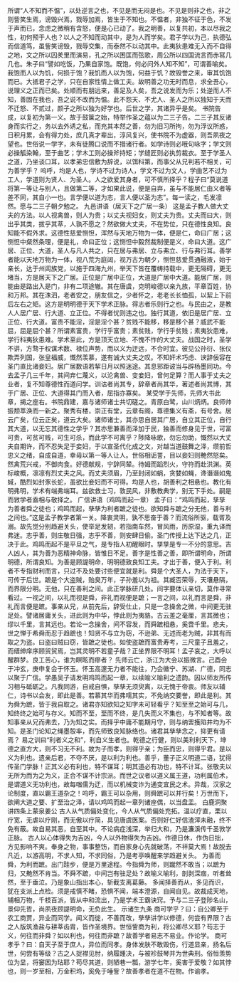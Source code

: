 <!-- { "loadSidebar": true } -->
所谓“人不知而不愠”，以处逆言之也，不见是而无闷是也。不见是则非之也，非之则訾笑生焉，谤毁兴焉，戮辱加焉，皆生于不知也。不愠者，非独不征于色，不发于声而已，念虑之微稍有含怒，便是心已动了。我之明善，以复共初，本以尽我之性，初何预于人也？以人之不知而动其中，是为人而学矣。君子学以为己，执德弘而信道笃，虽訾笑谤毁，戮辱交集，而泰然不以动其中。此夷狄患难无入而不自得之地，文之所以囚羑里而演易，孔之所以困匡而弦歌，周公所以四国流言而赤冩几几也。朱子曰“譬如吃饭，乃果自家饱。既饱，何必问外人知不知”，可谓善喻矣。我饱而人以为饥，何损于饱？我饥而人以为饱，何益于饥？故毁誉之来，审其饥饱而已。大抵君子之学，只在自家性情上做工夫。故明善之功无时而息，求全吾心，说理义之正而已矣。处顺而有朋远来，善足及人矣，吾之说发而为乐；处逆而人不知，善固在我也，吾之说不改而为愠。此不怨天、不尤人、圣人之所以独知于天而不迁怒、不贰过，颜子之所以独为好学也。后世之学，其诸异乎是矣。
书院告成，以复初为第一义。故于鼓箧之始，特举作圣之蕴以为二三子告。二三子其反诸身而实行之，务以去外诱之私，而充其本然之善，勿为旧习所拘，勿为浮议所惑，日积月累，会有得力处，庶几真才辈出，淳风复兴，使书院不为虚器，则吾夙夜之望也。世俗说一学字，未有徒腾口说而不措诸行者。如学诗则必哦句咏字；学文则必操觚染翰，至于曲艺；学木工则必操斧持矩；学缝匠则必执剪裁衣。至于学圣人之道，乃坐谈口耳，以孝弟忠信敷为辞说，以饵科第，而事父从兄判若不相关，可为善学乎？
呜呼，均是人也，学诗不过为诗人，学文不过为文人，学曲艺不过为工人，学道则为贤人、为圣人。人之欲爱其身者，可不慎所择乎？程子曰“莫说道将第一等让与别人，且做第二等，才如果此说，便是自弃，虽与不能居仁由义者等差不同，其自小一也。言学便以道为志，言人便以圣为志”。每一读之，毛发凛然。愿与二三子朝夕勉之。
九邑讲语（居天下之广居一条）
这是孟子教人做大丈夫的方法。以人视禽兽，则人为贵；以丈夫视妇女，则丈夫为贵。丈夫而曰大，则出乎其类，拔乎其萃，人孰不愿之？然欲做大丈夫，不在势位，只在德性良知。良知能不假外求。这德性慈爱恻怛，浑然与天地万物为一体，便是仁，命曰广居；这恻怛中粲然条理，便是礼，命曰正位；这恻怛中毅然裁制便是义，命曰大道。这广居、正位、大道，圣人与凡人共之，只在居与弗居、立与弗立、行与弗行耳。善学者能以天地万物为一体，视八荒为庭闼，视万古为朝夕，恻怛慈爱贯通融液，始于亲长，达于州闾族党，以施于四海九州，举天下皆在覆帱持载中，更无隔碍，更无堵当，方是居天下之广居。正位是广居中正位，大道是广居中大道。能居广居，则能由是路出入是门，非有二项途辙。其在唐虞，克明峻德以亲九族，平章百姓，协和万邦。其在洙泗，老者安之，朋友信之，少者怀之，老老长长恤孤，以絜上下前后左右之矩。这方是明明德于天下学术正脉。得志者乐则行之也。与民由之，是教人人居广居、行大道、立正位。不得者忧则违之也。独行其道，依旧是居广居、立正位、行大道。富贵不能淫，淫是淫个甚？贫贱不能移，移是移个甚？威武不能屈，屈是屈个甚？所谓素富贵，学行乎富贵；素贫贱，学行乎贫贱；素夷狄患难，学行科夷狄患难。学术至此，方是顶天立地、不愧不怍的大丈夫。战国之时，圣学不讲，方骛于权谋术数、禄位声势，而以义为迂远，不合时宜。彼见公孙衍、张仪欺弄列国，张皇福威，慨然羡慕，遂有诚大丈夫之叹。不知奸术巧虑、谀辞佞容在圣门直比诸妾妇。居广居数语若挈日月以照迷途。其息邪距诐当与辟杨墨同功。今去孟子几三千年，其间弃仁蔑义，以沦禽兽、变妾妇，曾何足算？而人事于丈夫之业者，复不知尊德性而道问学。训诂者尚其专，辞章者尚其华，著述者尚其博，其于广居、正位、大道得其门而入者，屈指亦寡矣。
某受学于先师，先师大书此章，揭之座右。书院鼎建，嘉与诸师诸士共切磋之。青原白鹭，山川炳炳。良师帅振颓萃涣而一新之。聚秀有楼，崇正有堂，云章有阁，尊德集义有斋，有号舍。居云广矣，位云正矣，道云大矣。诸师诸士，其亦思自居其广居，自立其正位，自行其大道，以无忘其德性之学乎？其亦思兼善而泽加于民，独善而修身见于世，可富可贵，可贫可贱，可生可杀，而此学不可离乎？陟降咏歌，勿忘勿助，慨然以大丈夫自期许，而不忍失足于妾妇，于以宣圣代化成之文，对越当道鼓舞之泽，缵前哲忠义之绪，自成自道，幸毋以第一等人让人。世俗相诟詈，目以妾妇则艴然怒矣。然禽荒兴戒，不御肉食。好德献规，宁辞同辇。待姆而蹈烈火，守符而赴洪渊。英标峻概，凛凛有烈丈夫之风。而丈夫须眉，乃至封闭如蜗，贪婪如蝇，谗谮谮如鬼蜮，酷烈如封豕长蛇，虽欲比妾妇而不可得。均是人也，胡善利之相悬也。教化有明弗明，学术有端弗端耳。兹欲救士习，敦民风，非敷教典学，别无下手处。嗣是而敩学者盍相与敬择之。
广信讲语（鸡鸣而起一章）
孟子曰：“鸡鸣而起，孳孳为善者舜之徒也；鸡鸣而起，孳孳为利者蹠之徒也。欲知舜与蹠之分无他，善与利之间也。”这是孟子教学者第一关。降衷灵明，孰不思奋于善？而流俗所驱，载胥及溺。故先觉分别趋避关头，使举足发轫，若指南车然，冒风雨，历原湿，重九译而弗迷。志乎善，则庄敬日强，志乎不善，则安肆日偷。圣门传授上达下达之几，正决于此。鸡鸣而起不是平旦之气，是专指人初醒眼时。孳孳是专一不分的意思。吉人凶人，其为善为恶精神命脉，皆惟日不足。善字是性善之善，即所谓明命，所谓明德，所谓良知。为善是顾諟明命，明明德致良知工夫。才出于善，便入于利。利者不专指财利而言，只过不及处要讨些便宜就是利。舜是个大圣人，为法于天下，可传于后世。蹠是个大盗贼，贻臭万年，子孙羞以为祖。其臧否荣辱，天壤悬隔，而界限分明。无他，只在善利之间。此正学脉研几处。间字要体认亲切，莫作寻常看过。一视之间，以礼而视是舜，非礼而视便是蹠；一言之间，以礼而言是舜，非礼而言便是蹠。事亲从兄，从前先后，辞受仕止，只是一念操舍之微，中间更无驻足处。譬诸居庸关头，进此则为中华，悖此则为夷貉。古云差之毫厘，言其微也；缪以千里，言其远也。若论一念操舍，间不容发，而舜蹠相悬，奚啻千里。悲夫，世之惮于希舜而忍于趋蹠也！知贤不与立为窃，不逊弟、无述而老为贼，非其有而取之为盗。曰盗曰贼曰窃，皆蹠之徒也。如使盗蹠而富贵寿考，三尺童子且羞之，而缙绅庠序顾贸贸焉，岂其灵明不若童子哉？正坐界限不明耳！孟子哀之，大呼以醒群梦。良工苦心，谁为瞑眩而瘳者？
先师云亡，浙江为大会以振微言。己酉会于冲玄，庚申复会于怀玉。怀玉高邃无力者不能往，乃会徽宁、苏湖、广德，同志以聚于广信。学愚吴子请发明鸡鸣而起一章，以续喻义喻利之遗韵。因以师友所传习相与砥砺之。凡我同游，自戒自惧，孳孳无须臾离，以无愧于帝衷。师友以辅仁，诗书以会友，即此是善。若慕其华而弗嚅其实，不免纳交要誉，即此是利。其为舜为蹠，皆于我自取之。诸君亦知欲知之知字未可轻看乎？知至至之始可与几，知终终之始可与存义。知而不至，至而不终，是几失而义不集也，与不知者等。故知事亲从兄而弗去，乃为知之实。而择乎中庸不能期月守，则与纳罟擭陷井均为不知。是圣门论知之绳墨彀率，而先师致良知脉络也。诸君其孳孳念之，抑更有请焉？
易之训曰“利者义之和”，利自义生者也。乾德之行健，则以美利利天下，坤德之直方大，则不习无不利。故为子而孝，则得乎亲；为臣而忠，则得乎君。是以义为利也。遗亲后君，不夺不厌，是以利为利也。善乎，董子正义明道二语，犹得传圣门学脉！正其义必有利也，特不谋耳；明其道必有功也，特不计耳。张敬夫以无所为而为之为义，正合不谋不计宗派。而世之议者以道义属王道，功利属伯术，是谓道义无功利也，故每嗤儒为迂，而以机械变诈为通变宜民之术。异哉，汉家之论制度，直以霸王道杂之！呜呼，霸王可以杂用，则舜蹠可以并行矣！万世而下，欲阐大道之要、扩至治之泽，请以鸡鸣而起一章列诸座偶，以当盘盂。
白鹿洞聚讲四条上蒙泉姜公
古人从气质偏处变化，今人从气质偏处充拓。温以疗直，栗以疗宽，无虐以疗刚，而无傲以疗简，具见唐虞医案。否则好仁好信渣滓未融，终不免有蔽。故自易其恶，自至其中。不论病症浅深，举归大和，乃是濂溪传千圣敩学正脉。
古人以心体得失为吉凶，今人以外物得失为吉凶。作德日休，作伪日拙，方见影响不爽。奉身之物，事事整饬，而自家身心先就破荡，不祥莫大焉！故脱去凡近，以游高明，不求人知，不求同俗，乃是考亭唤醒来学趋避关头。
为善而舜，为利而蹠。出门跬步，便是万里途程。今指舜为师，则蹴然不敢当；以蹠为归，又艴然不肯当。不舜不蹠，中间岂有驻足处？故喻义喻利，剖剥深痼，听者耸然，至于垂泣。乃是象山指出本心，斩截支离葛藤。
多闻择善而从，多见而识，犹在支派上点检。须是戒慎不睹，恐惧不闻，端本澄源，自闻自见。故裁成天地，辅相万物，千枝百派，皆从中和流出，乃是学术王霸诀窍。予与二三子登陟名山，景仰先哲，尚夙夜顾諟明命，无负此生。
示诸生九条
商可学乎？曰：自公卿至于农工商贾，异业而同学。闻义而徙，不善而改，孳孳讲学以修德，何尝有界限？古之人版筑渔盐与耕莘齿胄，皆作圣境界。世恒訾商为利，将公卿尽义耶？苟志于义，何往而非舜？如以利也，何往而非蹠？故善学者易志不易业。作论学。
商可孝乎？曰：自天子至于庶人，异位而同孝。身体发肤不敢毁伤，行道显亲，扬名后世，何尝有等级？古之人捉襟见肘，纳履踵决，与被袗鼓琴并为世典刑。俗恒羡势位为显，将窭困为玷耶？苟尽其道，则陋巷一瓢，游学七年，奚害于爱敬？如其悖也，则一岁至相，万金积坞，奚免于唾訾？故善孝者在道不在物。作谕孝。
